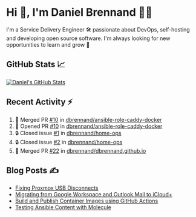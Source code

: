 # Hi 👋, I'm Daniel Brennand 👨‍💻

I'm a Service Delivery Engineer 🛠 passionate about DevOps, self-hosting and developing open source software. I'm always looking for new opportunities to learn and grow 🌱

## GitHub Stats 📈

[![Daniel's GitHub Stats](https://github-readme-stats-dbrennand.vercel.app/api?username=dbrennand&show_icons=true&count_private=true&hide_border=true&theme=dark)](https://github.com/anuraghazra/github-readme-stats)

## Recent Activity ⚡

<!--START_SECTION:activity-->
1. 🎉 Merged PR [#10](https://github.com/dbrennand/ansible-role-caddy-docker/pull/10) in [dbrennand/ansible-role-caddy-docker](https://github.com/dbrennand/ansible-role-caddy-docker)
2. 💪 Opened PR [#10](https://github.com/dbrennand/ansible-role-caddy-docker/pull/10) in [dbrennand/ansible-role-caddy-docker](https://github.com/dbrennand/ansible-role-caddy-docker)
3. 🔒 Closed issue [#1](https://github.com/dbrennand/home-ops/issues/1) in [dbrennand/home-ops](https://github.com/dbrennand/home-ops)
4. 🔒 Closed issue [#2](https://github.com/dbrennand/home-ops/issues/2) in [dbrennand/home-ops](https://github.com/dbrennand/home-ops)
5. 🎉 Merged PR [#22](https://github.com/dbrennand/dbrennand.github.io/pull/22) in [dbrennand/dbrennand.github.io](https://github.com/dbrennand/dbrennand.github.io)
<!--END_SECTION:activity-->

## Blog Posts ✍

<!-- BLOG-POST-LIST:START -->
- [Fixing Proxmox USB Disconnects](https://danielbrennand.com/blog/proxmox-fix-usb-disconnect/)
- [Migrating from Google Workspace and Outlook Mail to iCloud+](https://danielbrennand.com/blog/google-outlook-to-icloud+/)
- [Build and Publish Container Images using GitHub Actions](https://danielbrennand.com/blog/build-and-publish-container-image-gha/)
- [Testing Ansible Content with Molecule](https://danielbrennand.com/blog/testing-ansible-content/)
<!-- BLOG-POST-LIST:END -->
